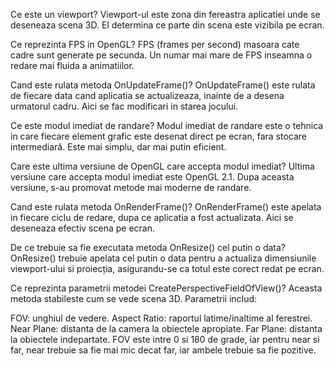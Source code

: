 Ce este un viewport?
Viewport-ul este zona din fereastra aplicatiei unde se deseneaza scena 3D. El determina ce parte din scena este vizibila pe ecran.

Ce reprezinta FPS in OpenGL?
FPS (frames per second) masoara cate cadre sunt generate pe secunda. Un numar mai mare de FPS inseamna o redare mai fluida a animatiilor.

Cand este rulata metoda OnUpdateFrame()?
OnUpdateFrame() este rulata de fiecare data cand aplicatia se actualizeaza, inainte de a desena urmatorul cadru. Aici se fac modificari in starea jocului.

Ce este modul imediat de randare?
Modul imediat de randare este o tehnica in care fiecare element grafic este desenat direct pe ecran, fara stocare intermediară. Este mai simplu, dar mai putin eficient.

Care este ultima versiune de OpenGL care accepta modul imediat?
Ultima versiune care accepta modul imediat este OpenGL 2.1. Dupa aceasta versiune, s-au promovat metode mai moderne de randare.

Cand este rulata metoda OnRenderFrame()?
OnRenderFrame() este apelata in fiecare ciclu de redare, dupa ce aplicatia a fost actualizata. Aici se deseneaza efectiv scena pe ecran.

De ce trebuie sa fie executata metoda OnResize() cel putin o data?
OnResize() trebuie apelata cel putin o data pentru a actualiza dimensiunile viewport-ului si proiecția, asigurandu-se ca totul este corect redat pe ecran.

Ce reprezinta parametrii metodei CreatePerspectiveFieldOfView()?
Aceasta metoda stabileste cum se vede scena 3D. Parametrii includ:

FOV: unghiul de vedere.
Aspect Ratio: raportul latime/inaltime al ferestrei.
Near Plane: distanta de la camera la obiectele apropiate.
Far Plane: distanta la obiectele indepartate.
FOV este intre 0 si 180 de grade, iar pentru near si far, near trebuie sa fie mai mic decat far, iar ambele trebuie sa fie pozitive.